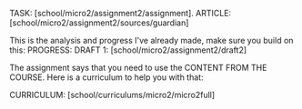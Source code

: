 TASK: [school/micro2/assignment2/assignment].
ARTICLE: [school/micro2/assignment2/sources/guardian]

This is the analysis and progress I've already made, make sure you build on this:
PROGRESS: 
DRAFT 1: [school/micro2/assignment2/draft2]

The assignment says that you need to use the CONTENT FROM THE COURSE. Here is a curriculum to help you with that:

CURRICULUM: [school/curriculums/micro2/micro2full]